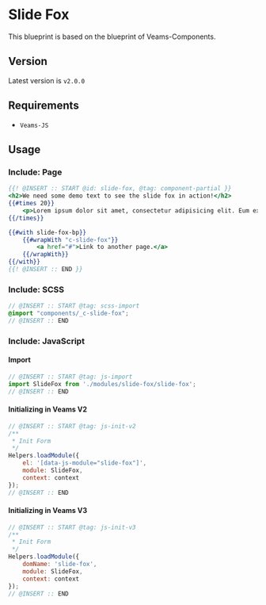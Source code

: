 # Slide Fox

This blueprint is based on the blueprint of Veams-Components.

## Version

Latest version is ```v2.0.0```

## Requirements 
- `Veams-JS`

## Usage

### Include: Page

``` hbs
{{! @INSERT :: START @id: slide-fox, @tag: component-partial }}
<h2>We need some demo text to see the slide fox in action!</h2>
{{#times 20}}
	<p>Lorem ipsum dolor sit amet, consectetur adipisicing elit. Eum explicabo facilis, ipsum itaque necessitatibus nisi nulla ut veniam veritatis voluptate. Blanditiis consectetur, error excepturi exercitationem facilis ipsum labore nobis odit.</p>
{{/times}}

{{#with slide-fox-bp}}
	{{#wrapWith "c-slide-fox"}}
		<a href="#">Link to another page.</a>
	{{/wrapWith}}
{{/with}}
{{! @INSERT :: END }}
```

### Include: SCSS

``` scss
// @INSERT :: START @tag: scss-import 
@import "components/_c-slide-fox";
// @INSERT :: END
```

### Include: JavaScript

#### Import
``` js
// @INSERT :: START @tag: js-import 
import SlideFox from './modules/slide-fox/slide-fox';
// @INSERT :: END
```

#### Initializing in Veams V2
``` js
// @INSERT :: START @tag: js-init-v2 
/**
 * Init Form
 */
Helpers.loadModule({
	el: '[data-js-module="slide-fox"]',
	module: SlideFox,
	context: context
});
// @INSERT :: END
```

#### Initializing in Veams V3
``` js
// @INSERT :: START @tag: js-init-v3  
/**
 * Init Form
 */
Helpers.loadModule({
	domName: 'slide-fox',
	module: SlideFox,
	context: context
});
// @INSERT :: END
```
